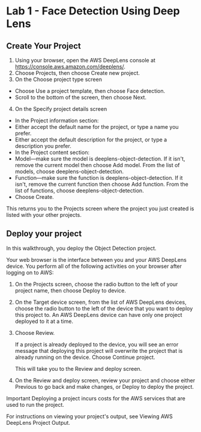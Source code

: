# Lab 1 - Face Detection Using Deep Lens

## Create Your Project

1. Using your browser, open the AWS DeepLens console at https://console.aws.amazon.com/deeplens/.
2. Choose Projects, then choose Create new project.
3. On the Choose project type screen
- Choose Use a project template, then choose Face detection.
- Scroll to the bottom of the screen, then choose Next.
4. On the Specify project details screen
  - In the Project information section:
   - Either accept the default name for the project, or type a name you prefer.
   - Either accept the default description for the project, or type a description you prefer.
  - In the Project content section:
   - Model—make sure the model is deeplens-object-detection. If it isn't, remove the current model then choose Add model. From the list of models, choose deeplens-object-detection.
   - Function—make sure the function is deeplens-object-detection. If it isn't, remove the current function then choose Add function. From the list of functions, choose deeplens-object-detection.
  - Choose Create.

This returns you to the Projects screen where the project you just created is listed with your other projects.

## Deploy your project

In this walkthrough, you deploy the Object Detection project.

Your web browser is the interface between you and your AWS DeepLens device. You perform all of the following activities on your browser after logging on to AWS:

1. On the Projects screen, choose the radio button to the left of your project name, then choose Deploy to device.

2. On the Target device screen, from the list of AWS DeepLens devices, choose the radio button to the left of the device that you want to deploy this project to. An AWS DeepLens device can have only one project deployed to it at a time.

3. Choose Review.

   If a project is already deployed to the device, you will see an error message that deploying this project will overwrite the project that is already running on the device. Choose Continue project.

   This will take you to the Review and deploy screen.

4. On the Review and deploy screen, review your project and choose either Previous to go back and make changes, or Deploy to deploy the project.

Important
Deploying a project incurs costs for the AWS services that are used to run the project.

For instructions on viewing your project's output, see Viewing AWS DeepLens Project Output.
